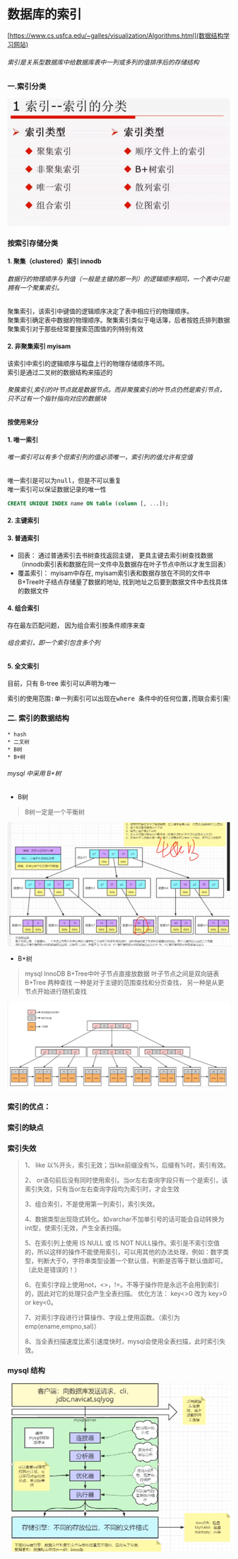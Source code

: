 # 数据库的索引
[https://www.cs.usfca.edu/~galles/visualization/Algorithms.html](数据结构学习网站)
###### 索引是关系型数据库中给数据库表中一列或多列的值排序后的存储结构

### 一.索引分类
![索引分类](../assets/database/index_type.png)
### 按索引存储分类

#### 1. 聚集（clustered）索引  innodb
###### 数据行的物理顺序与列值（一般是主键的那一列）的逻辑顺序相同，一个表中只能拥有一个聚集索引。
<pre>
聚集索引，该索引中键值的逻辑顺序决定了表中相应行的物理顺序。
聚集索引确定表中数据的物理顺序。聚集索引类似于电话簿，后者按姓氏排列数据。由于聚集索引规定数据在表中的物理存储顺序，因此一个表只能包含
聚集索引对于那些经常要搜索范围值的列特别有效
</pre>

#### 2. 非聚集索引 myisam
 
<pre>
该索引中索引的逻辑顺序与磁盘上行的物理存储顺序不同。
索引是通过二叉树的数据结构来描述的
</pre>
###### 聚簇索引,索引的叶节点就是数据节点。而非聚簇索引的叶节点仍然是索引节点，只不过有一个指针指向对应的数据块

#### 按使用来分

#### 1. 唯一索引
###### 唯一索引可以有多个但索引列的值必须唯一，索引列的值允许有空值
<pre>
唯一索引是可以为null，但是不可以重复
唯一索引可以保证数据记录的唯一性
</pre>
```sql
CREATE UNIQUE INDEX name ON table (column [, ...]);
```
#### 2. 主键索引
#### 3. 普通索引
* 回表： 通过普通索引去书树查找返回主键， 更具主键去索引树查找数据 （innodb索引表和数据在同一文件中及数据存在叶子节点中所以才发生回表）
* 覆盖索引： myisam中存在, myisam索引表和数据存放在不同的文件中 B+Tree叶子结点存储量了数据的地址, 找到地址之后要到数据文件中去找具体的数据文件

#### 4. 组合索引
存在最左匹配问题， 因为组合索引按条件顺序来查 
###### 组合索引，即一个索引包含多个列
#### 5. 全文索引


目前，只有 B-tree 索引可以声明为唯一
<pre>
索引的使用范围:单一列索引可以出现在where 条件中的任何位置,而联合索引需要按一定的顺序来写.
</pre>

### 二. 索引的数据结构
    * hash
    * 二叉树
    * B树
    * B+树
###### mysql 中采用 B+树
* B树

> B树一定是一个平衡树

![B树](../assets/database/B_tree.png)

* B+树
> mysql InnoDB B+Tree中叶子节点直接放数据
> 叶子节点之间是双向链表
> B+Tree 两种查找 一种是对于主键的范围查找和分页查找， 另一种是从更节点开始进行随机查找

![B+树](../assets/database/B_add_tree.png)

### 索引的优点：


###  索引的缺点


### 索引失效
>1、 like 以%开头，索引无效；当like前缀没有%，后缀有%时，索引有效。
>
>2、 or语句前后没有同时使用索引。当or左右查询字段只有一个是索引，该索引失效，只有当or左右查询字段均为索引时，才会生效
>
>3、组合索引，不是使用第一列索引，索引失效。
>
>4、数据类型出现隐式转化。如varchar不加单引号的话可能会自动转换为int型，使索引无效，产生全表扫描。
>
>5、在索引列上使用 IS NULL 或 IS NOT NULL操作。索引是不索引空值的，所以这样的操作不能使用索引，可以用其他的办法处理，例如：数字类型，判断大于0，字符串类型设置一个默认值，判断是否等于默认值即可。（此处是错误的！）
>
>6、在索引字段上使用not，<>，!=。不等于操作符是永远不会用到索引的，因此对它的处理只会产生全表扫描。 优化方法： key<>0 改为 key>0 or key<0。
>
>7、对索引字段进行计算操作、字段上使用函数。（索引为 emp(ename,empno,sal)）
>
>8、当全表扫描速度比索引速度快时，mysql会使用全表扫描，此时索引失效。



### mysql 结构
![mysql 结构](../assets/database/mysql_struct.png)
